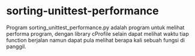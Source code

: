 # sorting-unittest-performance

Program sorting_unittest_performance.py adalah program untuk melihat performa program, dengan library cProfile selain dapat melihat waktu tiap function berjalan namun dapat pula melihat berapa kali sebuah fungsi di panggil.
